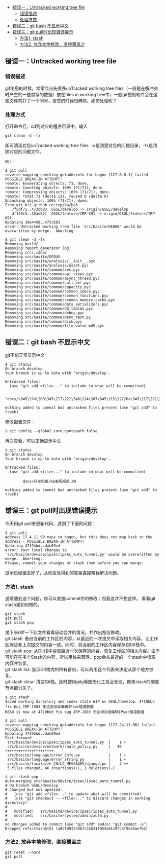 - [错误一：Untracked working tree file](#%e9%94%99%e8%af%af%e4%b8%80untracked-working-tree-file)
  - [错误描述](#%e9%94%99%e8%af%af%e6%8f%8f%e8%bf%b0)
  - [处理方式](#%e5%a4%84%e7%90%86%e6%96%b9%e5%bc%8f)
- [错误二：git bash 不显示中文](#%e9%94%99%e8%af%af%e4%ba%8cgit-bash-%e4%b8%8d%e6%98%be%e7%a4%ba%e4%b8%ad%e6%96%87)
- [错误三：git pull时出现错误提示](#%e9%94%99%e8%af%af%e4%b8%89git-pull%e6%97%b6%e5%87%ba%e7%8e%b0%e9%94%99%e8%af%af%e6%8f%90%e7%a4%ba)
  - [方法1. stash](#%e6%96%b9%e6%b3%951-stash)
  - [方法2. 放弃本地修改，直接覆盖之](#%e6%96%b9%e6%b3%952-%e6%94%be%e5%bc%83%e6%9c%ac%e5%9c%b0%e4%bf%ae%e6%94%b9%e7%9b%b4%e6%8e%a5%e8%a6%86%e7%9b%96%e4%b9%8b)

## 错误一：Untracked working tree file
### 错误描述
git使用的时候，常常会出先很多unTracked working tree files（一般是在解冲突时产生的一些暂存的数据）放在files in working tree中，一般git控制软件会在这些文件前打了一个问号，提交的时候很麻烦。如何处理呢？
### 处理方式
打开命令行，cd到对应的程序目录中，输入
```
git clean -d -fx
```
即可清理对应unTracked working tree files.
-d是清楚对应的问题目录，-fx是清除对应的问题文件。

```
例：

$ git pull
reverse mapping checking getaddrinfo for bogon [127.0.0.1] failed - POSSIBLE BREAK-IN ATTEMPT!
remote: Enumerating objects: 71, done.
remote: Counting objects: 100% (71/71), done.
remote: Compressing objects: 100% (71/71), done.
remote: Total 71 (delta 12), reused 0 (delta 0)
Unpacking objects: 100% (71/71), done.
From git-biz.github.cn:irp/ba/ba3
   7f5df71..473cb83  GSGL/develop -> origin/GSGL/develop
   df149c5..30ae82f  GSGL/feature/IRP-891 -> origin/GSGL/feature/IRP-891
Updating 19a4450..473cb83
error: Untracked working tree file 'src/basite/DEBUG' would be overwritten by merge.  Aborting

$ git clean -d -fx
Removing build/
Removing report_generator.log
Removing src/.idea/
Removing src/basite/DEBUG
Removing src/basite/analysis/__init__.pyc
Removing src/basite/analysis/asset.pyc
Removing src/basite/common/aes.pyc
Removing src/basite/common/api_views.pyc
Removing src/basite/common/async_thread.pyc
Removing src/basite/common/call_ext.pyc
Removing src/basite/common/capacity.pyc
Removing src/basite/common/common_check.pyc
Removing src/basite/common/common_functions.pyc
Removing src/basite/common/common_memory_cache.pyc
Removing src/basite/common/data_serializers.pyc
Removing src/basite/common/db_tables.pyc
Removing src/basite/common/debug.pyc
Removing src/basite/common/demo_test.py
Removing src/basite/common/disk.pyc
Removing src/basite/common/file_value_md5.pyc

```

## 错误二：git bash 不显示中文
git不能正常显示中文
```
$ git status
On branch develop
Your branch is up to date with 'origin/develop'.

Untracked files:
  (use "git add <file>..." to include in what will be committed)

        "docs/\345\274\200\345\217\221\346\214\207\345\215\227/ba\345\217\221\347\211\210\350\247\204\350\214\203.md"

nothing added to commit but untracked files present (use "git add" to track)
```
修改配置文件：
```
$ git config --global core.quotepath false
```
再次查看，可以正确显示中文
```
$ git status
On branch develop
Your branch is up to date with 'origin/develop'.

Untracked files:
  (use "git add <file>..." to include in what will be committed)

        docs/开发指南/ba发版规范.md

nothing added to commit but untracked files present (use "git add" to track)
```

## 错误三：git pull时出现错误提示
今天用git pull来更新代码，遇到了下面的问题：
```
$ git pull
Address 17.4.11.90 maps to bogon, but this does not map back to the address - POSSIBLE BREAK-IN ATTEMPT!
Updating 4719bbd..dab69ed
error: Your local changes to 'src/basite/device/ipsec/ipsec_auto_tunnel.py' would be overwritten by merge.  Aborting.
Please, commit your changes or stash them before you can merge.
```
提示已经很友好了，从网友处得到的答案直接帮我解决问题。  
### 方法1. stash  
通常遇到这个问题，你可以直接commit你的修改；但我这次不想这样。 
看看git stash是如何做的。  

```
git stash
git pull
git stash pop
```
接下来diff一下此文件看看自动合并的情况，并作出相应修改。  
git stash: 备份当前的工作区的内容，从最近的一次提交中读取相关内容，让工作区保证和上次提交的内容一致。同时，将当前的工作区内容保存到Git栈中。  
git stash pop: 从Git栈中读取最近一次保存的内容，恢复工作区的相关内容。由于可能存在多个Stash的内容，所以用栈来管理，pop会从最近的一个stash中读取内容并恢复。  
git stash list: 显示Git栈内的所有备份，可以利用这个列表来决定从那个地方恢复。  
git stash clear: 清空Git栈。此时使用gitg等图形化工具会发现，原来stash的哪些节点都消失了。  


```
$ git stash
Saved working directory and index state WIP on GSGL/develop: 4719bbd fix bug IRP-1083 无法添加或编辑IPsec隧道数据
HEAD is now at 4719bbd fix bug IRP-1083 无法添加或编辑IPsec隧道数据
```
```
$ git pull
reverse mapping checking getaddrinfo for bogon [172.24.11.90] failed - POSSIBLE BREAK-IN ATTEMPT!
Updating 4719bbd..dab69ed
Fast-forward
 src/basite/device/ipsec/ipsec_auto_tunnel.py  |    1 +
 src/basite/device/network/route_policy.py     |   40 ++++++++++++++++++++++-
 src/basite/language/error_info.py             |    1 +
 src/basite/language/error_string.py           |    1 +
 src/basite/locale/zh_CN/LC_MESSAGES/django.po |    4 ++
 5 files changed, 46 insertions(+), 1 deletions(-)
```
```
$ git stash pop
Auto-merging src/basite/device/ipsec/ipsec_auto_tunnel.py
# On branch GSGL/develop
# Changed but not updated:
#   (use "git add <file>..." to update what will be committed)
#   (use "git checkout -- <file>..." to discard changes in working directory)
#
#	modified:   src/basite/device/ipsec/ipsec_auto_tunnel.py
#	modified:   src/basite/system/admin/auth.py
#
no changes added to commit (use "git add" and/or "git commit -a")
Dropped refs/stash@{0} (a9cf993734b7c36631f954a6119fc5f9634aefb6)
```

### 方法2. 放弃本地修改，直接覆盖之
```
git reset --hard
git pull
```
